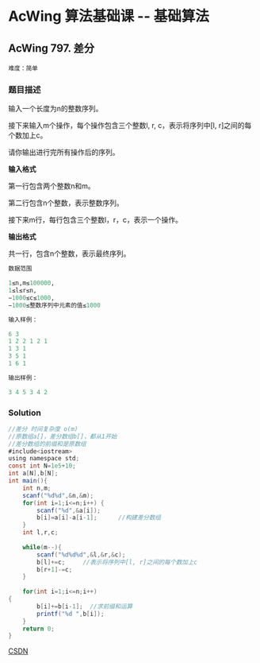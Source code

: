 # AcWing 算法基础课 -- 基础算法

## AcWing 797. 差分 

`难度：简单`

### 题目描述

输入一个长度为n的整数序列。

接下来输入m个操作，每个操作包含三个整数l, r, c，表示将序列中[l, r]之间的每个数加上c。

请你输出进行完所有操作后的序列。

**输入格式**

第一行包含两个整数n和m。

第二行包含n个整数，表示整数序列。

接下来m行，每行包含三个整数l，r，c，表示一个操作。

**输出格式**

共一行，包含n个整数，表示最终序列。


```r
数据范围

1≤n,m≤100000,
1≤l≤r≤n,
−1000≤c≤1000,
−1000≤整数序列中元素的值≤1000

输入样例：

6 3
1 2 2 1 2 1
1 3 1
3 5 1
1 6 1

输出样例：

3 4 5 3 4 2
```

### Solution

```java
//差分 时间复杂度 o(m)
//原数组a[]，差分数组b[]，都从1开始
//差分数组的前缀和是原数组
#include<iostream>
using namespace std;
const int N=1e5+10;
int a[N],b[N]; 
int main(){
    int n,m;
    scanf("%d%d",&n,&m);
    for(int i=1;i<=n;i++) {
        scanf("%d",&a[i]);
        b[i]=a[i]-a[i-1];      //构建差分数组
    }
    int l,r,c;
    
    while(m--){
        scanf("%d%d%d",&l,&r,&c);
        b[l]+=c;     //表示将序列中[l, r]之间的每个数加上c
        b[r+1]-=c;
    }
    
    for(int i=1;i<=n;i++) 
{
        b[i]+=b[i-1];  //求前缀和运算
        printf("%d ",b[i]);
    }
    return 0;
}
```

[CSDN](https://blog.csdn.net/weixin_45629285/article/details/111146240)